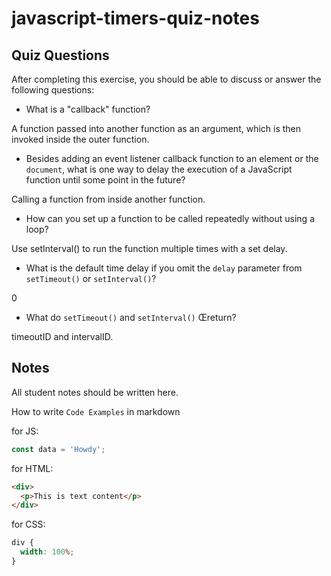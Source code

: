 # javascript-timers-quiz-notes

## Quiz Questions

After completing this exercise, you should be able to discuss or answer the following questions:

- What is a "callback" function?

A function passed into another function as an argument, which is then invoked inside the outer function.

- Besides adding an event listener callback function to an element or the `document`, what is one way to delay the execution of a JavaScript function until some point in the future?

Calling a function from inside another function.

- How can you set up a function to be called repeatedly without using a loop?

Use setInterval() to run the function multiple times with a set delay.

- What is the default time delay if you omit the `delay` parameter from `setTimeout()` or `setInterval()`?

0

- What do `setTimeout()` and `setInterval()` Œreturn?

timeoutID and intervalID.

## Notes

All student notes should be written here.

How to write `Code Examples` in markdown

for JS:

```javascript
const data = 'Howdy';
```

for HTML:

```html
<div>
  <p>This is text content</p>
</div>
```

for CSS:

```css
div {
  width: 100%;
}
```
